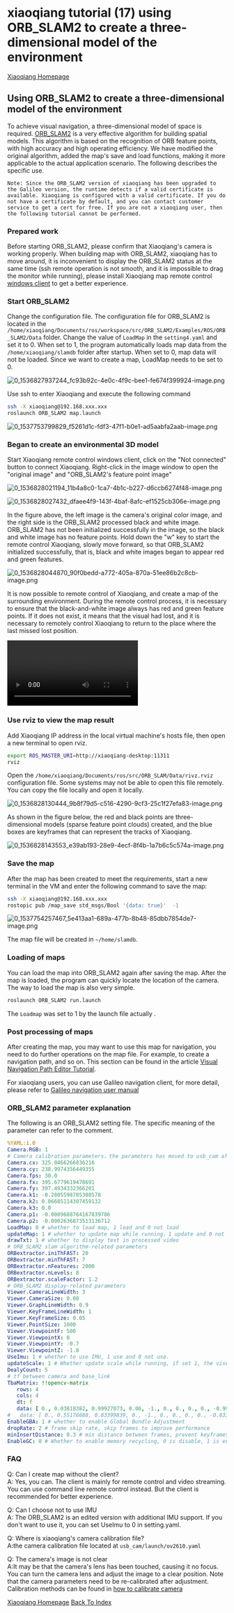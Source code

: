 # xiaoqiang tutorial (17) using ORB_SLAM2 to create a three-dimensional model of the environment<br>
[Xiaoqiang Homepage](http://www.bwbot.org/en/products/xiaoqiang-4-pro)

## Using ORB_SLAM2 to create a three-dimensional model of the environment

To achieve visual navigation, a three-dimensional model of space is required. [ORB_SLAM2](https://github.com/raulmur/ORB_SLAM2) is a very effective algorithm for building spatial models. This algorithm is based on the recognition of ORB feature points, with high accuracy and high operating efficiency. We have modified the original algorithm, added the map's save and load functions, making it more applicable to the actual application scenario. The following describes the specific use.

`Note: Since the ORB_SLAM2 version of xiaoqiang has been upgraded to the Galileo version, the runtime detects if a valid certificate is available. Xiaoqiang is configured with a valid certificate. If you do not have a certificate by default, and you can contact customer service to get a cert for free. If you are not a xiaoqiang user, then the following tutorial cannot be performed.`

### Prepared work

Before starting ORB_SLAM2, please confirm that Xiaoqiang's camera is working properly. When building map with ORB_SLAM2, xiaoqiang has to move around, it is inconvenient to display the ORB_SLAM2 status at the same time (ssh remote operation is not smooth, and it is impossible to drag the monitor while running), please install Xiaoqiang map remote control [windows client](https://community.bwbot.org/topic/555) to get a better experience.

### Start ORB_SLAM2

Change the configuration file. The configuration file for ORB_SLAM2 is located in the `/home/xiaoqiang/Documents/ros/workspace/src/ORB_SLAM2/Examples/ROS/ORB_SLAM2/Data` folder. Change the value of `LoadMap` in the `setting4.yaml` and set it to 0. When set to 1, the program automatically loads map data from the `/home/xiaoqiang/slamdb` folder after startup. When set to 0, map data will not be loaded. Since we want to create a map, LoadMap needs to be set to 0.

![0_1536827937244_fc93b92c-4e0c-4f9c-bee1-fe674f399924-image.png](http://community.bwbot.org/assets/uploads/files/1536827938071-fc93b92c-4e0c-4f9c-bee1-fe674f399924-image-resized.png) 

Use ssh to enter Xiaoqiang and execute the following command

```bash
ssh -X xiaoqiang@192.168.xxx.xxx
roslaunch ORB_SLAM2 map.launch
```

![0_1537753799829_f5261d1c-fdf3-47f1-b0e1-ad5aabfa2aab-image.png](http://community.bwbot.org/assets/uploads/files/1537753800722-f5261d1c-fdf3-47f1-b0e1-ad5aabfa2aab-image-resized.png) 

### Began to create an environmental 3D model

Start Xiaoqiang remote control windows client, click on the "Not connected" button to connect Xiaoqiang. Right-click in the image window to open the "original image" and "ORB_SLAM2's feature point image"

![0_1536828021194_11b4a8c0-1ca7-4b1c-b227-d6ccb6274f48-image.png](http://community.bwbot.org/assets/uploads/files/1536828022008-11b4a8c0-1ca7-4b1c-b227-d6ccb6274f48-image-resized.png) 

![0_1536828027432_dfaee4f9-143f-4baf-8afc-ef1525cb306e-image.png](http://community.bwbot.org/assets/uploads/files/1536828028254-dfaee4f9-143f-4baf-8afc-ef1525cb306e-image-resized.png) 

In the figure above, the left image is the camera's original color image, and the right side is the ORB_SLAM2 processed black and white image. ORB_SLAM2 has not been initialized successfully in the image, so the black and white image has no feature points. Hold down the "w" key to start the remote control Xiaoqiang, slowly move forward, so that ORB_SLAM2 initialized successfully, that is, black and white images began to appear red and green features.

![0_1536828044870_90f0bedd-a772-405a-870a-51ee86b2c8cb-image.png](http://community.bwbot.org/assets/uploads/files/1536828045681-90f0bedd-a772-405a-870a-51ee86b2c8cb-image-resized.png) 

It is now possible to remote control of Xiaoqiang, and create a map of the surrounding environment. During the remote control process, it is necessary to ensure that the black-and-white image always has red and green feature points. If it does not exist, it means that the visual had lost, and it is necessary to remotely control Xiaoqiang to return to the place where the last missed lost position. 

<video src="https://www.bwbot.org/s/H3B6xC" controls style="max-width:100%;"></video>

### Use rviz to view the map result

Add Xiaoqiang IP address in the local virtual machine's hosts file, then open a new terminal to open rviz.

```bash
export ROS_MASTER_URI=http://xiaoqiang-desktop:11311
rviz
```

Open the `/home/xiaoqiang/Documents/ros/src/ORB_SLAM/Data/rivz.rviz `configuration file. Some systems may not be able to open this file remotely. You can copy the file locally and open it locally.

![0_1536828130444_9b8f79d5-c516-4290-9cf3-25c1f27efa83-image.png](http://community.bwbot.org/assets/uploads/files/1536828131269-9b8f79d5-c516-4290-9cf3-25c1f27efa83-image.png) 

 As shown in the figure below, the red and black points are three-dimensional models (sparse feature point clouds) created, and the blue boxes are keyframes that can represent the tracks of Xiaoqiang.

![0_1536828143553_e39ab193-28e9-4ecf-8f4b-1a7b6c5c574a-image.png](http://community.bwbot.org/assets/uploads/files/1536828144287-e39ab193-28e9-4ecf-8f4b-1a7b6c5c574a-image.png) 

### Save the map

After the map has been created to meet the requirements, start a new terminal in the VM and enter the following command to save the map:

```bash
ssh -X xiaoqiang@192.168.xxx.xxx
rostopic pub /map_save std_msgs/Bool '{data: true}'  -1
```

![0_1537754257467_5e413aa1-689a-477b-8b48-85dbb7854de7-image.png](http://community.bwbot.org/assets/uploads/files/1537754258369-5e413aa1-689a-477b-8b48-85dbb7854de7-image-resized.png) 

The map file will be created in `~/home/slamdb`.

### Loading of maps

You can load the map into ORB_SLAM2 again after saving the map. After the map is loaded, the program can quickly locate the location of the camera. The way to load the map is also very simple.

```bash
roslaunch ORB_SLAM2 run.launch
```

The `Loadmap` was set to 1 by the launch file actually .


### Post processing of maps

After creating the map, you may want to use this map for navigation, you need to do further operations on the map file. For example, to create a navigation path, and so on. This section can be found in the article [Visual Navigation Path Editor Tutorial](https://community.bwbot.org/topic/621).

For xiaoqiang users, you can use Galileo navigation client, for more detail, please refer to [Galileo navigation user manual](https://doc.bwbot.org/books-online/galileo-servicebot-doc-en/)

### ORB_SLAM2 parameter explanation

The following is an ORB_SLAM2 setting file. The specific meaning of the parameter can refer to the comment.

```yaml
%YAML:1.0
Camera.RGB: 1 
# Camera calibration parameters，the parameters has moved to usb_cam after 2018.6
Camera.cx: 325.0466266836216
Camera.cy: 238.9974356449355
Camera.fps: 30.0
Camera.fx: 395.6779619478691
Camera.fy: 397.4934332366201
Camera.k1: -0.2805598785308578
Camera.k2: 0.06685114307459132
Camera.k3: 0.0
Camera.p1: -0.0009688764167839786
Camera.p2: -0.0002636873513136712
LoadMap: 0 # whether to load map, 1 load and 0 not load
updateMap: 1 # whether to update map while running，1 update and 0 not update. 
drawTxt: 1 # whether to display text in processed video
# ORB_SLAM2 slam algorithm-related parameters
ORBextractor.iniThFAST: 20 
ORBextractor.minThFAST: 7
ORBextractor.nFeatures: 2000
ORBextractor.nLevels: 8
ORBextractor.scaleFactor: 1.2
# ORB_SLAM2 display-related parameters
Viewer.CameraLineWidth: 3
Viewer.CameraSize: 0.08
Viewer.GraphLineWidth: 0.9
Viewer.KeyFrameLineWidth: 1
Viewer.KeyFrameSize: 0.05
Viewer.PointSize: 1000
Viewer.ViewpointF: 500
Viewer.ViewpointX: 0
Viewer.ViewpointY: -0.7
Viewer.ViewpointZ: -1.8
UseImu: 1 # whether to use IMU, 1 use and 0 not use.
updateScale: 1 # Whether update scale while running, if set 1, the visual scale will be updated according to the data from odom
DealyCount: 5 
# tf between camera and base_link
TbaMatrix: !!opencv-matrix
   rows: 4
   cols: 4
   dt: f
   data: [ 0., 0.03818382, 0.99927073, 0.06, -1., 0., 0., 0., 0., -0.99927073, 0.03818382, 0.0, 0., 0., 0., 1.]
#   data: [ 0., 0.55176688, 0.83399839, 0., -1., 0., 0., 0., 0., -0.83399839, 0.55176688, 0., 0., 0., 0., 1.]
EnableGBA: 1 # whether to enable Global Bundle Adjustment
dropRate: 2 # frame skip rate, skip frames to improve performance
minInsertDistance: 0.3 # min distance between frames, prevent keyframes from being too dense. Insert only one frame at this distance.
EnableGC: 0 # Whether to enable memory recycling, 0 is disable, 1 is enable. Enable memory recycling can make more efficient use of memory, and the relative computational efficiency will decrease
```

### FAQ

Q: Can I create map without the client?<br>A: Yes, you can. The client is mainly for remote control and video streaming. You can use command line remote control instead. But the client is recommended for better experience.

Q: Can I choose not to use IMU<br>A: The ORB_SLAM2 is an edited version with additional IMU support. If you don't want to use it, you can set UseImu to 0 in setting.yaml.

Q: Where is xiaoqiang's camera calibration file?<br>A:the camera calibration file located at `usb_cam/launch/ov2610.yaml`

Q: The camera's image is not clear <br>A:It may be that the camera's lens has been touched, causing it no focus. You can turn the camera lens and adjust the image to a clear position. Note that the camera parameters need to be re-calibrated after adjustment. Calibration methods can be found in [how to calibrate camera](http://wiki.ros.org/camera_calibration/Tutorials/MonocularCalibration)


[Xiaoqiang Homepage](http://www.bwbot.org/en/products/xiaoqiang-4-pro)
[Back To Index](https://community.bwbot.org/topic/617)
